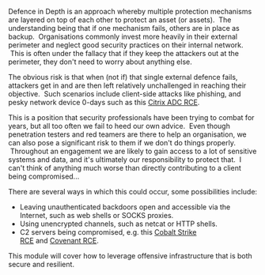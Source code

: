 Defence in Depth is an approach whereby multiple protection mechanisms are layered on top of each other to protect an asset (or assets).  The understanding being that if one mechanism fails, others are in place as backup.  Organisations commonly invest more heavily in their external perimeter and neglect good security practices on their internal network.  This is often under the fallacy that if they keep the attackers out at the perimeter, they don't need to worry about anything else.

The obvious risk is that when (not if) that single external defence fails, attackers get in and are then left relatively unchallenged in reaching their objective.  Such scenarios include client-side attacks like phishing, and pesky network device 0-days such as this [Citrix ADC RCE](https://www.rapid7.com/db/modules/exploit/linux/http/citrix_dir_traversal_rce/).

This is a position that security professionals have been trying to combat for years, but all too often we fail to heed our own advice.  Even though penetration testers and red teamers are there to help an organisation, we can also pose a significant risk to them if we don't do things properly.  Throughout an engagement we are likely to gain access to a lot of sensitive systems and data, and it's ultimately our responsibility to protect that.  I can't think of anything much worse than directly contributing to a client being compromised...

There are several ways in which this could occur, some possibilities include:

-   Leaving unauthenticated backdoors open and accessible via the Internet, such as web shells or SOCKS proxies.
-   Using unencrypted channels, such as netcat or HTTP shells.
-   C2 servers being compromised, e.g. this [Cobalt Strike RCE](https://blog.cobaltstrike.com/2016/09/28/cobalt-strike-rce-active-exploitation-reported/) and [Covenant RCE](https://blog.null.farm/hunting-the-hunters).

This module will cover how to leverage offensive infrastructure that is both secure and resilient.